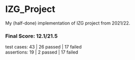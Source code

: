 # IZG_Project
My (half-done) implementation of IZG project from 2021/22.
### Final Score: 12.1/21.5
test cases: 43 | 26 passed | 17 failed\
assertions: 19 |  2 passed | 17 failed
